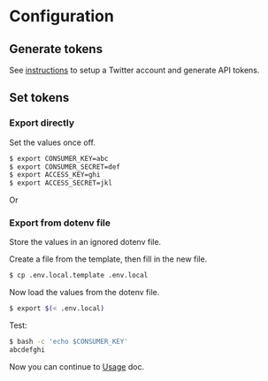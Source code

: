 # Configuration

## Generate tokens

See [instructions](https://gist.github.com/da559dcda9f1a0a202b74f2127be5bf9) to setup a Twitter account and generate API tokens.


## Set tokens

### Export directly

Set the values once off.

```sh
$ export CONSUMER_KEY=abc
$ export CONSUMER_SECRET=def
$ export ACCESS_KEY=ghi
$ export ACCESS_SECRET=jkl
```

Or

### Export from dotenv file

Store the values in an ignored dotenv file.

Create a file from the template, then fill in the new file.

```sh
$ cp .env.local.template .env.local
```

Now load the values from the dotenv file.

```sh
$ export $(< .env.local)
```

Test:

```sh
$ bash -c 'echo $CONSUMER_KEY'
abcdefghi
```


Now you can continue to [Usage](usage.md) doc.
